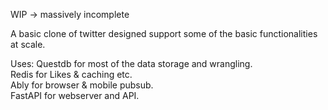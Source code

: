 WIP -> massively incomplete

A basic clone of twitter designed support some of the basic functionalities at scale.

Uses:
Questdb for most of the data storage and wrangling. </br>
Redis for Likes & caching etc.  </br>
Ably for browser & mobile pubsub.  </br>
FastAPI for webserver and API. </br>
